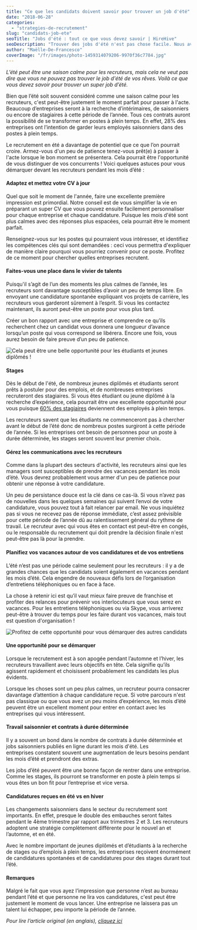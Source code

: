 ```yaml
---
title: "Ce que les candidats doivent savoir pour trouver un job d'été"
date: "2018-06-28"
categories:
  - "strategies-de-recrutement"
slug: "candidats-job-ete"
seoTitle: "Jobs d'été : tout ce que vous devez savoir | HireHive"
seoDescription: "Trouver des jobs d'été n'est pas chose facile. Nous avons quelques conseils pour les candidats qui souhaitent trouver un job d'été ou un stage."
author: "Maëlle-De-Francesco"
coverImage: "/fr/images/photo-1459314079206-9970f36c7784.jpg"
---
```


_L’été peut être une saison calme pour les recruteurs, mais cela ne veut pas dire que vous ne pouvez pas trouver le job d'été de vos rêves. Voilà ce que vous devez savoir pour trouver un super job d’été._

Bien que l’été soit souvent considéré comme une saison calme pour les recruteurs, c'est peut-être justement le moment parfait pour passer à l'acte. Beaucoup d’entreprises seront à la recherche d’intérimaires, de saisonniers ou encore de stagiaires à cette période de l’année. Tous ces contrats auront la possibilité de se transformer en postes à plein temps. En effet, 28% des entreprises ont l’intention de garder leurs employés saisonniers dans des postes à plein temps.

Le recrutement en été a davantage de potentiel que ce que l’on pourrait croire. Armez-vous d'un peu de patience tenez-vous prêt(e) à passer à l'acte lorsque le bon moment se présentera. Cela pourrait être l'opportunité de vous distinguer de vos concurrents ! Voici quelques astuces pour vous démarquer devant les recruteurs pendant les mois d’été :

#### **Adaptez et mettez votre CV à jour**

Quel que soit le moment de l'année, faire une excellente première impression est primordial. Notre conseil est de vous simplifier la vie en préparant un super CV que vous pouvez ensuite facilement personnaliser pour chaque entreprise et chaque candidature. Puisque les mois d'été sont plus calmes avec des réponses plus espacées, cela pourrait être le moment parfait.

Renseignez-vous sur les postes qui pourraient vous intéresser, et identifiez les compétences clés qui sont demandées : ceci vous permettra d'expliquer de manière claire pourquoi vous pourriez convenir pour ce poste. Profitez de ce moment pour chercher quelles entreprises recrutent.

#### **Faites-vous une place dans le vivier de talents**

Puisqu'il s’agit de l’un des moments les plus calmes de l’année, les recruteurs sont davantage susceptibles d’avoir un peu de temps libre. En envoyant une candidature spontanée expliquant vos projets de carrière, les recruteurs vous garderont sûrement à l’esprit. Si vous les contactez maintenant, ils auront peut-être un poste pour vous plus tard.

Créer un bon rapport avec une entreprise et comprendre ce qu’ils recherchent chez un candidat vous donnera une longueur d’avance lorsqu’un poste qui vous correspond se libérera. Encore une fois, vous aurez besoin de faire preuve d’un peu de patience.

![Cela peut être une belle opportunité pour les étudiants et jeunes diplômés !](/fr/images/photo-1462536943532-57a629f6cc60-1.jpg)

#### **Stages**

Dès le début de l'été, de nombreux jeunes diplômés et étudiants seront prêts à postuler pour des emplois, et de nombreuses entreprises recruteront des stagiaires. Si vous êtes étudiant ou jeune diplômé à la recherche d’expérience, cela pourrait être une excellente opportunité pour vous puisque [60% des stagiaires](https://www.forbes.com/consent/?toURL=https://www.forbes.com/sites/susanadams/2012/07/25/odds-are-your-internship-will-get-you-a-job/#5bf5186b453f) deviennent des employés à plein temps.

Les recruteurs savent que les étudiants ne commenceront pas à chercher avant le début de l’été donc de nombreux postes surgiront à cette période de l’année. Si les entreprises ont besoin de personnes pour un poste à durée déterminée, les stages seront souvent leur premier choix.

#### **Gérez les communications avec les recruteurs**

Comme dans la plupart des secteurs d'activité, les recruteurs ainsi que les managers sont susceptibles de prendre des vacances pendant les mois d’été. Vous devrez probablement vous armer d'un peu de patience pour obtenir une réponse à votre candidature.

Un peu de persistance douce est la clé dans ce cas-là. Si vous n’avez pas de nouvelles dans les quelques semaines qui suivent l’envoi de votre candidature, vous pouvez tout à fait relancer par email. Ne vous inquiétez pas si vous ne recevez pas de réponse immédiate, c’est assez prévisible pour cette période de l’année dû au ralentissement général du rythme de travail. Le recruteur avec qui vous êtes en contact est peut-être en congés, ou le responsable du recrutement qui doit prendre la décision finale n'est peut-être pas là pour la prendre.

#### **Planifiez vos vacances autour de vos candidatures et de vos entretiens**

L’été n’est pas une période calme seulement pour les recruteurs : il y a de grandes chances que les candidats soient également en vacances pendant les mois d’été. Cela engendre de nouveaux défis lors de l’organisation d’entretiens téléphoniques ou en face à face.

La chose à retenir ici est qu’il vaut mieux faire preuve de franchise et profiter des relances pour prévenir vos interlocuteurs que vous serez en vacances. Pour les entretiens téléphoniques ou via Skype, vous arriverez peut-être à trouver du temps pour les faire durant vos vacances, mais tout est question d'organisation !

![Profitez de cette opportunité pour vous démarquer des autres candidats](/fr/images/pexels-photo-997725.jpeg)

#### **Une opportunité pour se démarquer**

Lorsque le recrutement est à son apogée pendant l’automne et l’hiver, les recruteurs travaillent avec leurs objectifs en tête. Cela signifie qu’ils agissent rapidement et choisissent probablement les candidats les plus évidents.

Lorsque les choses sont un peu plus calmes, un recruteur pourra consacrer davantage d’attention à chaque candidature reçue. Si votre parcours n'est pas classique ou que vous avez un peu moins d’expérience, les mois d’été peuvent être un excellent moment pour entrer en contact avec les entreprises qui vous intéressent.

#### **Travail saisonnier et contrats à durée déterminée**

Il y a souvent un bond dans le nombre de contrats à durée déterminée et jobs saisonniers publiés en ligne durant les mois d'été. Les entreprises constatent souvent une augmentation de leurs besoins pendant les mois d’été et prendront des extras.

Les jobs d’été peuvent être une bonne façon de rentrer dans une entreprise. Comme les stages, ils pourront se transformer en poste à plein temps si vous êtes un bon fit pour l’entreprise et vice versa.

#### **Candidatures reçues en été vs en hiver**

Les changements saisonniers dans le secteur du recrutement sont importants. En effet, presque le double des embauches seront faites pendant le 4ème trimestre par rapport aux trimestres 2 et 3. Les recruteurs adoptent une stratégie complètement différente pour le nouvel an et l’automne, et en été.

Avec le nombre important de jeunes diplômés et d’étudiants à la recherche de stages ou d’emplois à plein temps, les entreprises reçoivent énormément de candidatures spontanées et de candidatures pour des stages durant tout l’été.

#### **Remarques**

Malgré le fait que vous ayez l’impression que personne n’est au bureau pendant l’été et que personne ne lira vos candidatures, c'est peut être justement le moment de vous lancer. Une entreprise ne laissera pas un talent lui échapper, peu importe la période de l’année.

_Pour lire l’article original (en anglais), [cliquez ici](https://hirehive.com/applicants-summer-jobs/)_
